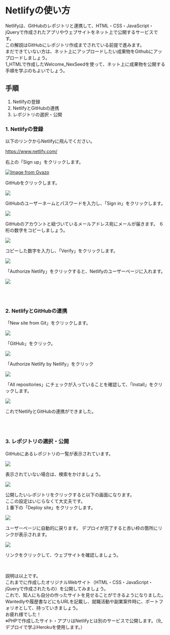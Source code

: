 # Netlifyの使い方

Netlifyは、GitHubのレポジトリと連携して、HTML・CSS・JavaScript・jQueryで作成されたアプリやウェブサイトをネット上で公開するサービスです。<br>
この解説はGitHubにレポジトリ作成までされている前提で進みます。<br>
まだできていない方は、ネット上にアップロードしたい成果物をGithubにアップロードしましょう。<br>
1_HTMLで作成したWelcome_NexSeedを使って、ネット上に成果物を公開する手順を学ぶのもよいでしょう。

## 手順

1. Netlifyの登録
2. NetlifyとGitHubの連携
3. レポジトリの選択・公開

### 1. Netlifyの登録

以下のリンクからNetlifyに飛んでください。

https://www.netlify.com/

右上の「Sign up」をクリックします。


[![Image from Gyazo](https://i.gyazo.com/81995b3394607427d8138007926bb025.png)](https://gyazo.com/81995b3394607427d8138007926bb025)

GitHubをクリックします。

![](img/netlify_1.png)

GitHubのユーザーネームとパスワードを入力し、「Sign in」をクリックします。

![](img/netlify_2.png)

GitHubのアカウントと紐づいているメールアドレス宛にメールが届きます。
６桁の数字をコピーしましょう。

![](img/netlify_4.png)

コピーした数字を入力し、「Verify」をクリックします。

![](img/netlify_3.png)

「Authorize Netlify」をクリックすると、Netlifyのユーザーページに入れます。

![](img/netlify_5.png)

<br><br>

### 2. NetlifyとGitHubの連携

「New site from Git」をクリックします。

![](img/netlify_6.png)

「GitHub」をクリック。

![](img/netlify_7.png)

「Authorize Netlify by Netlify」をクリック

![](img/netlify_8.png)

「All repositories」にチェックが入っていることを確認して、「Install」をクリックします。

![](img/netlify_9.png)

これでNetlifyとGitHubの連携ができました。

<br><br>

### 3. レポジトリの選択・公開

GitHubにあるレポジトリの一覧が表示されています。

![](img/netlify_10.png)

表示されていない場合は、検索をかけましょう。

![](img/netlify_11.png)

公開したいレポジトリをクリックすると以下の画面になります。<br>
ここの設定はいじらなくて大丈夫です。<br>
１番下の「Deploy site」をクリックします。

![](img/netlify_12.png)

ユーザーページに自動的に戻ります。
デプロイが完了すると赤い枠の箇所にリンクが表示されます。

![](img/netlify_13.png)

リンクをクリックして、ウェブサイトを確認しましょう。

<br>

説明は以上です。<br>
これまでに作成したオリジナルWebサイト（HTML・CSS・JavaScript・jQueryで作成されたもの）を公開してみましょう。<br>
これで、知人にも自分の作ったサイトを見せることができるようになりました。<br>
Wantedlyや履歴書などにもURLを記載し、就職活動や副業案件時に、ポートフォリオとして、持っていきましょう。<br>
お疲れ様でした！<br>
※PHPで作成したサイト・アプリはNetlifyとは別のサービスで公開します。（9_デプロイで学ぶHerokuを使用します。）<br>
